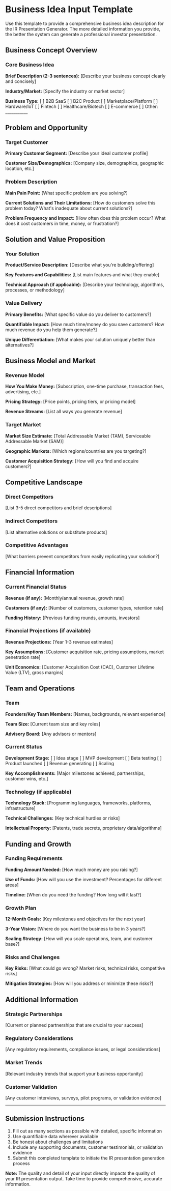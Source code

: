 # Business Idea Input Template

Use this template to provide a comprehensive business idea description for the IR Presentation Generator. The more detailed information you provide, the better the system can generate a professional investor presentation.

## Business Concept Overview

### Core Business Idea
**Brief Description (2-3 sentences):**
[Describe your business concept clearly and concisely]

**Industry/Market:**
[Specify the industry or market sector]

**Business Type:**
[ ] B2B SaaS
[ ] B2C Product
[ ] Marketplace/Platform
[ ] Hardware/IoT
[ ] Fintech
[ ] Healthcare/Biotech
[ ] E-commerce
[ ] Other: ___________

## Problem and Opportunity

### Target Customer
**Primary Customer Segment:**
[Describe your ideal customer profile]

**Customer Size/Demographics:**
[Company size, demographics, geographic location, etc.]

### Problem Description
**Main Pain Point:**
[What specific problem are you solving?]

**Current Solutions and Their Limitations:**
[How do customers solve this problem today? What's inadequate about current solutions?]

**Problem Frequency and Impact:**
[How often does this problem occur? What does it cost customers in time, money, or frustration?]

## Solution and Value Proposition

### Your Solution
**Product/Service Description:**
[Describe what you're building/offering]

**Key Features and Capabilities:**
[List main features and what they enable]

**Technical Approach (if applicable):**
[Describe your technology, algorithms, processes, or methodology]

### Value Delivery
**Primary Benefits:**
[What specific value do you deliver to customers?]

**Quantifiable Impact:**
[How much time/money do you save customers? How much revenue do you help them generate?]

**Unique Differentiation:**
[What makes your solution uniquely better than alternatives?]

## Business Model and Market

### Revenue Model
**How You Make Money:**
[Subscription, one-time purchase, transaction fees, advertising, etc.]

**Pricing Strategy:**
[Price points, pricing tiers, or pricing model]

**Revenue Streams:**
[List all ways you generate revenue]

### Target Market
**Market Size Estimate:**
[Total Addressable Market (TAM), Serviceable Addressable Market (SAM)]

**Geographic Markets:**
[Which regions/countries are you targeting?]

**Customer Acquisition Strategy:**
[How will you find and acquire customers?]

## Competitive Landscape

### Direct Competitors
[List 3-5 direct competitors and brief descriptions]

### Indirect Competitors
[List alternative solutions or substitute products]

### Competitive Advantages
[What barriers prevent competitors from easily replicating your solution?]

## Financial Information

### Current Financial Status
**Revenue (if any):**
[Monthly/annual revenue, growth rate]

**Customers (if any):**
[Number of customers, customer types, retention rate]

**Funding History:**
[Previous funding rounds, amounts, investors]

### Financial Projections (if available)
**Revenue Projections:**
[Year 1-3 revenue estimates]

**Key Assumptions:**
[Customer acquisition rate, pricing assumptions, market penetration rate]

**Unit Economics:**
[Customer Acquisition Cost (CAC), Customer Lifetime Value (LTV), gross margins]

## Team and Operations

### Team
**Founders/Key Team Members:**
[Names, backgrounds, relevant experience]

**Team Size:**
[Current team size and key roles]

**Advisory Board:**
[Any advisors or mentors]

### Current Status
**Development Stage:**
[ ] Idea stage
[ ] MVP development
[ ] Beta testing
[ ] Product launched
[ ] Revenue generating
[ ] Scaling

**Key Accomplishments:**
[Major milestones achieved, partnerships, customer wins, etc.]

### Technology (if applicable)
**Technology Stack:**
[Programming languages, frameworks, platforms, infrastructure]

**Technical Challenges:**
[Key technical hurdles or risks]

**Intellectual Property:**
[Patents, trade secrets, proprietary data/algorithms]

## Funding and Growth

### Funding Requirements
**Funding Amount Needed:**
[How much money are you raising?]

**Use of Funds:**
[How will you use the investment? Percentages for different areas]

**Timeline:**
[When do you need the funding? How long will it last?]

### Growth Plan
**12-Month Goals:**
[Key milestones and objectives for the next year]

**3-Year Vision:**
[Where do you want the business to be in 3 years?]

**Scaling Strategy:**
[How will you scale operations, team, and customer base?]

### Risks and Challenges
**Key Risks:**
[What could go wrong? Market risks, technical risks, competitive risks]

**Mitigation Strategies:**
[How will you address or minimize these risks?]

## Additional Information

### Strategic Partnerships
[Current or planned partnerships that are crucial to your success]

### Regulatory Considerations
[Any regulatory requirements, compliance issues, or legal considerations]

### Market Trends
[Relevant industry trends that support your business opportunity]

### Customer Validation
[Any customer interviews, surveys, pilot programs, or validation evidence]

---

## Submission Instructions

1. Fill out as many sections as possible with detailed, specific information
2. Use quantifiable data wherever available
3. Be honest about challenges and limitations
4. Include any supporting documents, customer testimonials, or validation evidence
5. Submit this completed template to initiate the IR presentation generation process

**Note:** The quality and detail of your input directly impacts the quality of your IR presentation output. Take time to provide comprehensive, accurate information.